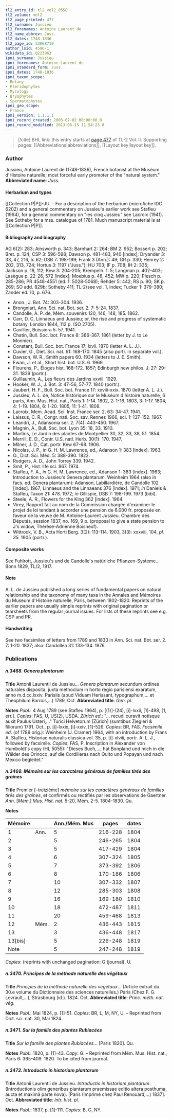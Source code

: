 ```yaml
---
tl2_entry_id: tl2_vol2_0558
tl2_volume: vol2
tl2_page_printed: 477
tl2_surname: Jussieu
tl2_forenames: Antoine Laurent de
tl2_name_abbrev: Juss.
tl2_dates: 1748-1836
tl2_page_id: 33068719
author_lsid: 4596-1
wikidata_id: Q223963
ipni_surname: Jussieu
ipni_forenames: Antoine Laurent de
ipni_standard_form: Juss.
ipni_dates: 1748-1836
ipni_taxon_scope: 
- Botany
- Pteridophytes
- Mycology
- Bryophytes
- Spermatophytes
ipni_geo_scope: 
- France
ipni_version: 1.1.1.1
ipni_record_created: 2003-07-02 00:00:00.0
ipni_record_modified: 2013-05-15 11:54:23.0
---
```



> [!cite] BHL link: this entry starts at [page 477](https://www.biodiversitylibrary.org/page/33068719) of TL-2 Vol. II.
> Supporting pages: [[Abbreviations|abbreviations]], [[Layout key|layout key]].

### Author

Jussieu, Antoine Laurent de (1748-1836), French botanist at the Muséum d'Histoire naturelle; most forceful early promoter of the "natural system." 
**Abbreviated name**: *Juss.*

#### Herbarium and types

[[Collection P|P]]-JU. – For a description of the herbarium (microfiche IDC 6202) and a general commentary on Jussieu's earlier work see Stafleu (1964), for a general commentary on "les cinq Jussieu" see Lacroix (1941). See Sotheby for a mss. catalogue of 1781. Much manuscript material is at [[Collection P|P]].

#### Bibliography and biography

AG 6(2): 283; Ainsworth p. 343; Barnhart 2: 264; BM 2: 952; Bossert p. 202; Bret. p. 124; CSP 3: 596-598; Dawson p. 481-483, 940 \[index\]; Dryander 3: 33, 47, 216, 5: 62; DSB 7: 198-199; Frank 3 (Ann.): 49; GR p. 330; Henrey 2: 202, 313, 724; Hortus 3: 1197 ("Juss."); HU 703; IF p. 708; IH 2: 335; Jackson p. 18, 112; Kew 3: 204-205; Krempelh. 1: 5; Langman p. 402-403; Lasègue p. 22-26, 572 \[index\]; Moebius p. 48, 452; MW p. 220; Plesch p. 285-286; PR 4548-4551 (ed. 1: 5028-5068); Rehder 5: 442; RS p. 90; SK p. 269; SO add. 829b; Sotheby 411; TL-2/see vol. 1, index; Tucker 1: 379-380; Zander ed. 10, p. 676.
- Anon., J. Bot. 74: 303-304. 1936.
- Brongniart, Ann. Sci. nat. Bot. ser. 2. 7: 5-24. 1837.
- Candolle, A. P. de, Mém. souvenirs 120, 146, 148, 185. 1862.
- Carr, D. C, Linnaeus and Jussieu; or, the rise and progress of systematic botany. London 1844, 112 p. (SO 2705).
- Cavillier, Boissiera 5: 57. 1941.
- Chatin, Bull. Soc. bot. France 8: 366-367. 1861 (letter by J. to Le Monnier).
- Constant, Bull. Soc. bot. France 17: lxvii. 1870 (letter A. L. J.).
- Cuvier, G., Diet. Sci. nat. 61: 168-170. 1845 (also portr. in separate vol.).
- Dawson, W. R., Smith papers 60. 1934 (letters to J. E. Smith).
- Ewan, J. et al., Short hist. bot. U.S. 6. 1969.
- Flourens, P., Éloges hist. 168-172. 1857; Edinburgh new philos. J. 27: 29-31. 1839 (portr.).
- Guillaumin, A., Les fleurs des Jardins xxviii. 1929.
- Hooker, W. J., J. Bot. 3: 47-56, 57-77. 1840 (portr.).
- Jaubert, H. F., Bull. Soc. bot. France 17: xxviii-xxix. 1870 (letter A. L. J.).
- Jussieu, A. L. de, Notice historique sur le Muséum d'histoire naturelle, 6 parts, Ann. Mus. Hist. nat., Paris 1: 1-14. 1802, 2: 1-16. 1803, 3: 1-17. 1804, 4: 1-19. 1804, 6: 1-20. 1805, 11: 1-41. 1808.
- Lacroix, Mem. Acad. Sci. Inst. France ser. 2. 63: 34-47. 1941.
- Laissus, C. R., Congr. natl. Soc. sav. Rennes 1966, sci. 1: 137-152. 1967.
- Leandri, J., Adansonia ser. 2. 7(4): 443-450. 1967.
- Magnin, A., Bull. Soc. bot. Lyon 35: 18, 33. 1910.
- Martins, Le Jardin des plantes de Montpellier 30, 32, 33, 38, 51. 1854.
- Merrill, E. D., Contr. U.S. natl. Herb. 30(1): 170. 1947.
- Milner, J. D., Cat. portr. Kew 67-68. 1906.
- Nicolas, J. P., *in* G. H. M. Lawrence, ed., Adanson 1: 383 \[index\]. 1963.
- O., Dict. Sci. Méd. 5: 388-390. 1822.
- Rodgers, A. D., John Torrey 339. 1942.
- Smit, P., Hist. life sci. 967. 1974.
- Stafleu, F. A., *in* G. H. M. Lawrence, ed., Adanson 1: 383 \[index\]. 1963; Introduction to Jussieu's Genera plantarum. Weinheim 1964 (also in facs. ed. Genera plantarum): Adanson, Labillardière, de Candolle 102 \[index\]. 1967; Linnaeus and the Linnaeans 376 \[index\]. 1971; *in* Daniels & Stafleu, Taxon 21: 478. 1972; *in* Gillispie, DSB 7: 198-199. 1973 (bibl).
- Steele, A. R., Flowers for the King 362 \[index\]. 1964.
- Virey, Rapport fait au nom de la Commission chargée d'examiner le projet de loi tendant à accorder une pension de 6.000 fr. proposée en faveur de la veuve de M. Antoine-Laurent Jussieu. Chambre des Députés, session 1837, no. 169, 9 p. (proposal to give a state pension to J's widow, Thérèse-Adrienne Boisneuf).
- Wittrock, V. B., Acta Horti Berg. 3(2): 113-114. 1903, 3(3): xxxviii, 104, *pl. 35.* 1905 (portr.).

#### Composite works

See Fuhlrott, Jussieu's und de Candolle's natürliche Pflanzen-Systeme... Bonn 1829, TL/2, 1917.

#### Note

A. L. de Jussieu published a long series of fundamental papers on natural relationship and the taxonomy of many taxa in the Annales and Mémoires du Museum d'Histoire naturelle, Paris, between 1802-1820. Reprints of the earlier papers are usually simple reprints with original pagination or tearsheets from the regular journal issues. For lists of these reprints see e.g. CSP and PR.

#### Handwriting

See two facsimiles of letters from 1789 and 1833 in Ann. Sci. nat. Bot. ser. 2. 7: 1-20. 1837; also: Candollea 31: 133-134. 1976.

### Publications

##### n.3468. Genera plantarum

**Title**
Antonii Laurentii de Jussieu... *Genera plantarum* secundum ordines naturales disposita, juxta methoclum in horto regio parisiensi exaratum, anno m.d.cc.lxxiv. Parisiis (apud Viduam Herissant, typographum,... et Theophilum Barrois,...) 1789, Oct.
**Abbreviated title**: *Gen. pl.*

**Notes**
*Publ*.: 4 Aug 1789 (see Stafleu 1964), p. \[(1)\]-(24), \[i\]-lxxii, \[1\]-498, \[1, err.\]. *Copies*: FAS, U, US(2), USDA.
*Zürich ed*.: "... recudi curavit notisque auxit Paulus Usteri,..." Turici Helvetorum \[Zürich\] (sumtibus Ziegleri & filiorum) 1791. Oct., p. \[i\]-lxxix, \[i\]-xxiv, \[1\]-526. *Copies*: BR, FAS.
*Facsimile ed*. (of 1789 orig.): Weinheim (J. Cramer) 1964, with an introduction by Frans A. Stafleu, Historiae naturalis classica vol. 35, p. \[i\]-xlviii, portr. A. L. J., followed by facsimile. *Copies*: FAS, P.
Inscription in Alexander von Humboldt's copy (HL 5055): "Dieses Buch,..., hat Bonpland und mich in die Wälder des Orinoco, auf die Cordilleras nach Quito und Popayan und nach Mexico begleitet."

##### n.3469. Mémoire sur les caractères généraux de familles tirés des graines

**Title**
Premier \[–treizième\] *mémoire sur les caractères généraux de familles tirés des graines*, et confirmés ou rectifiés par les observations de Gaertner. *Ann*. \[*Mém*.\] *Mus. Hist. nat.* 5-20, Mém. 2-5. 1804-1830. Qu.

**Notes**

|Mémoire	|	|Ann./Mém. Mus	|pages	|dates|
|---	|---	|---	|---	|---	|
|1	|Ann.	|5	|216-228	|1804|
|2	|	|5	|246-265	|1804|
|3	|	|5	|417-429	|1804|
|4	|	|6	|307-324	|1805|
|5	|	|7	|373-392	|1806|
|6	|	|8	|170-186	|1806|
|7	|	|10	|307-332	|1807|
|8	|	|12	|285-303	|1808|
|9	|	|16	|169-180	|1810|
|10	|	|18	|472-487	|1811|
|11	|	|20	|459-468	|1813|
|12	|Mém.	|2	|436-443	|1815|
|13	|	|3	|436-448	|1817|
|13\[bis\]	|	|5	|226-248	|1819|
|Note	|	|5	|247-248	|1819|

*Copies*: (reprints with unchanged pagination: G (journal), U.

##### n.3470. Principes de la méthode naturelle des végétaux

**Title**
*Principes de la méthode naturelle des végétaux*... (Article extrait du 30.e volume du Dictionnaire des sciences naturelles.) Paris (Chez F. G. Levrault,...), Strasbourg (id.). 1824. Oct.
**Abbreviated title**: *Princ. méth. nat. vég.*

**Notes**
*Publ*.: Mai 1824, p. \[1\]-51. *Copies*: BR, L, M, NY, U. – Reprinted from Dict. sci. nat. 30, Mai 1824.

##### n.3471. Sur la famille des plantes Rubiacées

**Title**
*Sur la famille des plantes Rubiacées*... \[Paris 1820\]. Qu.

**Notes**
*Publ*.: 1820, p. \[1\]-43. *Copy*: G. – Reprinted from Mém. Mus. Hist. nat., Paris 6: 365-409. 1820. To be cited from journal.

##### n.3472. Introductio in historiam plantarum

**Title**
Antonii Laurentii de Jussieu. *Introductio in historiam plantarum*. (Introductionis olim generibus plantarum praemissae editio altera posthuma, aucta et maximâ parte nova). \[Paris (Imprimé chez Paul Renouard,...) 1837\]. Oct.
**Abbreviated title**: *Intr. hist. pl.*

**Notes**
*Publ*.: 1837, p. \[1\]-111. *Copies*: B, G, NY.


